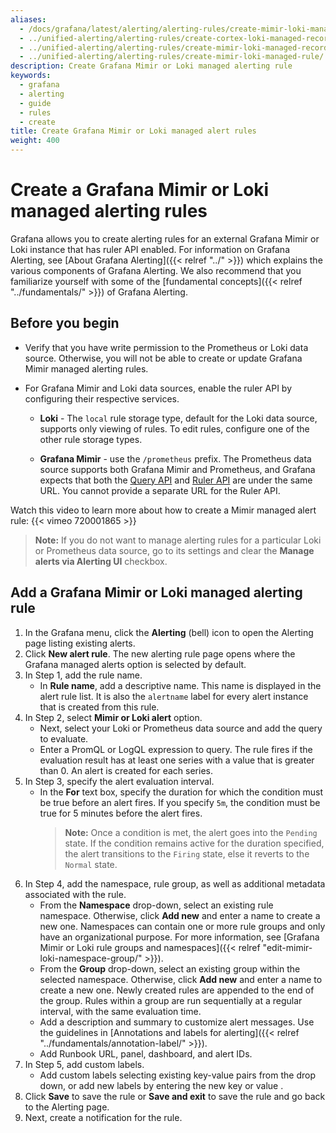 ```yaml
---
aliases:
  - /docs/grafana/latest/alerting/alerting-rules/create-mimir-loki-managed-rule/
  - ../unified-alerting/alerting-rules/create-cortex-loki-managed-recording-rule/
  - ../unified-alerting/alerting-rules/create-mimir-loki-managed-recording-rule/
  - ../unified-alerting/alerting-rules/create-mimir-loki-managed-rule/
description: Create Grafana Mimir or Loki managed alerting rule
keywords:
  - grafana
  - alerting
  - guide
  - rules
  - create
title: Create Grafana Mimir or Loki managed alert rules
weight: 400
---
```


# Create a Grafana Mimir or Loki managed alerting rules

Grafana allows you to create alerting rules for an external Grafana Mimir or Loki instance that has ruler API enabled. For information on Grafana Alerting, see [About Grafana Alerting]({{< relref "../" >}}) which explains the various components of Grafana Alerting. We also recommend that you familiarize yourself with some of the [fundamental concepts]({{< relref "../fundamentals/" >}}) of Grafana Alerting.

## Before you begin

- Verify that you have write permission to the Prometheus or Loki data source. Otherwise, you will not be able to create or update Grafana Mimir managed alerting rules.

- For Grafana Mimir and Loki data sources, enable the ruler API by configuring their respective services.

  - **Loki** - The `local` rule storage type, default for the Loki data source, supports only viewing of rules. To edit rules, configure one of the other rule storage types.

  - **Grafana Mimir** - use the `/prometheus` prefix. The Prometheus data source supports both Grafana Mimir and Prometheus, and Grafana expects that both the [Query API](https://grafana.com/docs/mimir/latest/operators-guide/reference-http-api/#querier--query-frontend) and [Ruler API](https://grafana.com/docs/mimir/latest/operators-guide/reference-http-api/#ruler) are under the same URL. You cannot provide a separate URL for the Ruler API.

Watch this video to learn more about how to create a Mimir managed alert rule: {{< vimeo 720001865 >}}

> **Note:** If you do not want to manage alerting rules for a particular Loki or Prometheus data source, go to its settings and clear the **Manage alerts via Alerting UI** checkbox.

## Add a Grafana Mimir or Loki managed alerting rule

1. In the Grafana menu, click the **Alerting** (bell) icon to open the Alerting page listing existing alerts.
1. Click **New alert rule**. The new alerting rule page opens where the Grafana managed alerts option is selected by default.
1. In Step 1, add the rule name.
   - In **Rule name**, add a descriptive name. This name is displayed in the alert rule list. It is also the `alertname` label for every alert instance that is created from this rule.
1. In Step 2, select **Mimir or Loki alert** option.
   - Next, select your Loki or Prometheus data source and add the query to evaluate.
   - Enter a PromQL or LogQL expression to query. The rule fires if the evaluation result has at least one series with a value that is greater than 0. An alert is created for each series.
1. In Step 3, specify the alert evaluation interval.
   - In the **For** text box, specify the duration for which the condition must be true before an alert fires. If you specify `5m`, the condition must be true for 5 minutes before the alert fires.
     > **Note:** Once a condition is met, the alert goes into the `Pending` state. If the condition remains active for the duration specified, the alert transitions to the `Firing` state, else it reverts to the `Normal` state.
1. In Step 4, add the namespace, rule group, as well as additional metadata associated with the rule.
   - From the **Namespace** drop-down, select an existing rule namespace. Otherwise, click **Add new** and enter a name to create a new one. Namespaces can contain one or more rule groups and only have an organizational purpose. For more information, see [Grafana Mimir or Loki rule groups and namespaces]({{< relref "edit-mimir-loki-namespace-group/" >}}).
   - From the **Group** drop-down, select an existing group within the selected namespace. Otherwise, click **Add new** and enter a name to create a new one. Newly created rules are appended to the end of the group. Rules within a group are run sequentially at a regular interval, with the same evaluation time.
   - Add a description and summary to customize alert messages. Use the guidelines in [Annotations and labels for alerting]({{< relref "../fundamentals/annotation-label/" >}}).
   - Add Runbook URL, panel, dashboard, and alert IDs.
1. In Step 5, add custom labels.
   - Add custom labels selecting existing key-value pairs from the drop down, or add new labels by entering the new key or value .
1. Click **Save** to save the rule or **Save and exit** to save the rule and go back to the Alerting page.
1. Next, create a notification for the rule.
